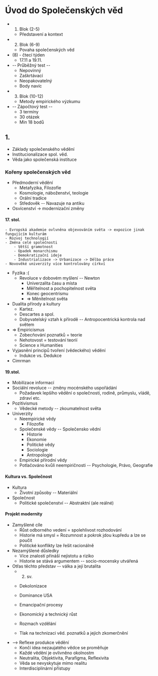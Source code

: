# Úvod do Společenských věd
- 1. Blok (2-5)
	- Představení a kontext
- 2. Blok (6-9)
	- Povaha společenských věd
- (8) - čtecí týden
	- 17.11 a 19.11.
- -- Průběžný test --
	- Nepovinný
	- Zaškrtávací
	- Neopakovatelný
	- Body navíc
- 3. Blok (10-12)
	- Metody empirického výzkumu
- -- Zápočtový test --
	- 3 termíny
	- 30 otázek
	- Min 18 bodů
## 1.
- Základy společenského vědění
- Institucionalizace spol. věd.
- Věda jako společenská instituce
### Kořeny společenských věd
- Předmoderní vědění
	- Metafyzika, Filozofie
	- Kosmologie, náboženství, teologie
	- Orální tradice
	- Středověk -- Navazuje na antiku
- Osvícenství -> modernizační změny
#### 17. stol.
	- Evropská akademie ovlvněna objevováním světa -> expozice jinak fungujícím kulturám
	- Rozvoj technologií
	- Změna celé společnosti
		- Větší gramotnost
		- Úpadek monarchismu
		- Demokratizační ideje
		- Industrializace -> Urbanizace -> Dělba práce
	- Novověké univerzity více kontrolovány církví
- Fyzika :(
	- Revoluce v dobovém myšlení -- Newton
		- Univerzalita času a místa
		- Měřitelnost a pochopitelnost světa
		- Konec geocentrismu
		- => Měnitelnost světa
- Dualita přírody a kultury
	- Kartez.
	- Descartes a spol.
	- Dobyvatelský vztah k přírodě -- Antropocentrická kontrola nad světem
- => Empiricismus
	- Zobecňování poznatků = teorie
	- Nehotovost = testování teorií
	- Science x Humanities
- Vyjasnění principů tvoření (vědeckého) vědění
	- Indukce vs. Dedukce
- Cimrman
#### 19.stol.
- Mobilizace informací
- Sociální revoluce -- změny mocénského uspořádání
	- Požadavek lepšího vědění o společnosti, rodině, průmyslu, vládě, zdraví etc.
- Pozitivismus
	- Vědecké metody -- zkoumatelnost světa
- Univerzity
	- Neempirické vědy
		- Filozofie
	- Společenské vědy -- Společensko vědní
		- Historie
		- Ekonomie
		- Politické vědy
		- Sociologie
		- Antropologie
	- Empirické přírodní vědy
	- Potlačováno kvůli neempiričnosti -- Psychologie, Právo, Geografie
#### Kultura vs. Společnost
- Kultura
	- Životní způsoby -- Materiální
- Společnost
	- Politické společenství -- Abstraktní (ale reálné)
#### Projekt modernity
- Zamyšlené cíle
	- Růst odborného vedení = spolehlivost rozhodování
	- Historie má smysl = Rozumnost a pokrok jdou kupředu a lze se poučit
	- Politické konflikty lze řešit racionálně
- Nezamýšlené důsledky
	- Více znalostí přináší nejistotu a riziko
	- Historie se stává argumentem -- socio-mocensky utvářená
- Otřas těchto představ -- válka a její brutalita
	- 2. sv.
	- Dekolonizace
	- Dominance USA
	- Emancipační procesy

	- Ekonomický a technický růst
	- Rozmach vzdělání

	- Tlak na technizaci věd. poznatků a jejich zkomerčnění
- --> Reflexe produkce vědění
	- Končí idea nezaujatého vědce se proměňuje
	- Každé vědění je ovlivněno okolnostm
	- Neutralita, Objektivita, Parafigma, Reflexivita
	- Věda se nevyskytuje mimo realitu
	- Interdisciplinární přístupy
